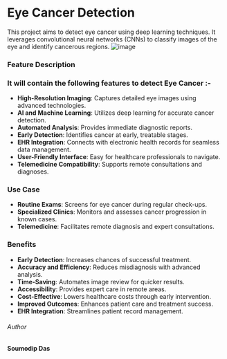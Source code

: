 # Eye Cancer Detection
This project aims to detect eye cancer using deep learning techniques. It leverages convolutional neural networks (CNNs) to classify images of the eye and identify cancerous regions.
![image](https://github.com/user-attachments/assets/cb9e30ae-6ae8-4422-8854-18a4cd22d02a)

### Feature Description

### It will contain the following features to detect Eye Cancer :-

- **High-Resolution Imaging**: Captures detailed eye images using advanced technologies.
- **AI and Machine Learning**: Utilizes deep learning for accurate cancer detection.
- **Automated Analysis**: Provides immediate diagnostic reports.
- **Early Detection**: Identifies cancer at early, treatable stages.
- **EHR Integration**: Connects with electronic health records for seamless data management.
- **User-Friendly Interface**: Easy for healthcare professionals to navigate.
- **Telemedicine Compatibility**: Supports remote consultations and diagnoses.

### Use Case

- **Routine Exams**: Screens for eye cancer during regular check-ups.
- **Specialized Clinics**: Monitors and assesses cancer progression in known cases.
- **Telemedicine**: Facilitates remote diagnosis and expert consultations.

### Benefits

- **Early Detection**: Increases chances of successful treatment.
- **Accuracy and Efficiency**: Reduces misdiagnosis with advanced analysis.
- **Time-Saving**: Automates image review for quicker results.
- **Accessibility**: Provides expert care in remote areas.
- **Cost-Effective**: Lowers healthcare costs through early intervention.
- **Improved Outcomes**: Enhances patient care and treatment success.
- **EHR Integration**: Streamlines patient record management.


###### Author

**Soumodip Das**
